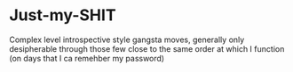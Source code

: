 # Just-my-SHIT
Complex level introspective style gangsta moves, generally only desipherable through those few close to the same order at which I function (on days that I ca remehber my password)
